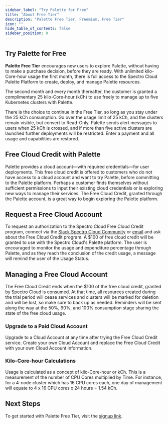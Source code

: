```yaml
---
sidebar_label: "Try Palette for Free"
title: "About Free Tier"
description: "Palette Free Tier, Freemium, Free Tier"
icon: ""
hide_table_of_contents: false
sidebar_position: 0
---
```


## Try Palette for Free

**Palette Free Tier** encourages new users to explore Palette, without having to make a purchase decision, before they
are ready. With unlimited kilo-Core-hour usage the first month, there is full access to the Spectro Cloud Palette
Platform to create, deploy, and manage Palette resources.

The second month and every month thereafter, the customer is granted a complimentary 25 kilo-Core-hour (kCh) to use
freely to manage up to five Kubernetes clusters with Palette.

There is the choice to continue in the Free Tier, so long as you stay under the 25 kCh consumption. Go over the usage
limit of 25 kCh, and the clusters remain visible, but convert to Read-Only. Palette sends alert messages to users when
25 kCh is crossed, and if more than five active clusters are launched further deployments will be restricted. Enter a
payment and all usage and capabilities are restored.

## Free Cloud Credit with Palette

Palette provides a cloud account—with required credentials—for user deployments. This free cloud credit is offered to
customers who do not have access to a cloud account and want to try Palette, before committing to the Palette platform.
Perhaps a customer finds themselves without sufficient permissions to input their existing cloud credentials or is
exploring new ways to manage their services. The Free Cloud Credit, granted through the Palette account, is a great way
to begin exploring the Palette platform.

## Request a Free Cloud Account

To request an authorization to the Spectro Cloud Free Cloud Credit program, connect via the
[Slack Spectro Cloud Community](https://join.slack.com/t/spectrocloudcommunity/shared_invite/zt-g8gfzrhf-cKavsGD_myOh30K24pImLA)
or [email](mailto:developer@spectrocloud.com) and ask about the Free Cloud Credit program. A $100 of free cloud credit
will be granted to use with the Spectro Cloud's Palette platform. The user is encouraged to monitor the usage and
expenditure percentage through Palette, and as they reach the conclusion of the credit usage, a message will remind the
user of the Usage Status.

## Managing a Free Cloud Account

The Free Cloud Credit ends when the $100 of the free cloud credit, granted by Spectro Cloud is consumed. At that time,
all resources created during the trial period will cease services and clusters will be marked for deletion and will be
lost, so make sure to back up as needed. Reminders will be sent along the way at the 50%, 90%, and 100% consumption
stage sharing the state of the free cloud usage.

### Upgrade to a Paid Cloud Account

Upgrade to a Cloud Account at any time after trying the Free Cloud Credit service. Create your own Cloud Account and
replace the Free Cloud Credit with your own Cloud Account information.

### Kilo-Core-hour Calculations

Usage is calculated as a concept of kilo-Core-hour or kCh. This is a measurement of the number of CPU Cores multiplied
by Time. For instance, for a 4-node cluster which has 16 CPU cores each, one day of management will equate to 4 x 16 CPU
cores x 24 hours = 1.54 kCh.

## Next Steps

To get started with Palette Free Tier, visit the [signup link](https://www.spectrocloud.com/free-trial).
